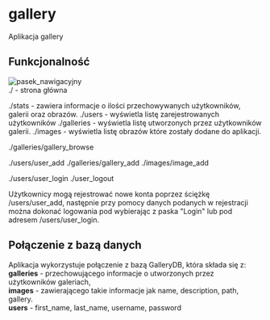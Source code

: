 # gallery
Aplikacja gallery

## Funkcjonalność
![pasek_nawigacyjny](https://github.com/m4dox21/Web-development/assets/132065931/36fe7492-89e6-43bc-9264-cae47ee6e67e)  
./ - strona główna

./stats - zawiera informacje o ilości przechowywanych użytkowników, galerii oraz obrazów. 
./users - wyświetla listę zarejestrowanych użytkowników
./galleries - wyświetla listę utworzonych przez użytkowników galerii. 
./images - wyświetla listę obrazów które zostały dodane do aplikacji. 

./galleries/gallery_browse

./users/user_add
./galleries/gallery_add
./images/image_add

./users/user_login
./user_logout

Użytkownicy mogą rejestrować nowe konta poprzez ściężkę /users/user_add, następnie przy pomocy danych podanych w rejestracji można dokonać logowania pod wybierając z paska "Login" lub pod adresem /users/user_login.

## Połączenie z bazą danych
Aplikacja wykorzystuje połączenie z bazą GalleryDB, która składa się z:  
**galleries** - przechowującego informacje o utworzonych przez użytkowników galeriach,  
**images** - zawierającego takie informacje jak name, description, path, gallery.  
**users** - first_name, last_name, username, password